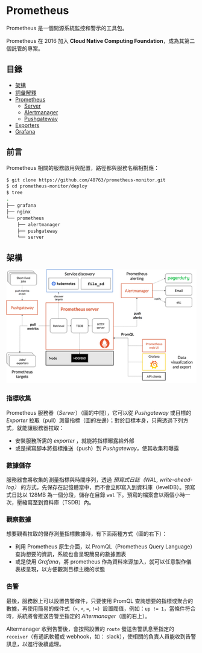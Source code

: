 # Prometheus

Prometheus 是一個開源系統監控和警示的工具包。

Prometheus 在 2016 加入 **Cloud Native Computing Foundation**，成為其第二個託管的專案。

## 目錄

- [架構](#架構)
- [詞彙解釋](./glossary.md)
- [Prometheus](./docs)
    - [Server](./docs/server)
    - [Alertmanager](./docs/alertmanager)
    - [Pushgateway](./docs/pushgateway)
- [Exporters](https://github.com/48763/prom-client-ex)
- [Grafana](./docs/grafana)

## 前言

Prometheus 相關的服務啟用與配置，路徑都與服務名稱相對應：

```bash
$ git clone https://github.com/48763/prometheus-monitor.git
$ cd prometheus-monitor/deploy
$ tree
.
├── grafana
├── nginx
└── prometheus
    ├── alertmanager
    ├── pushgateway
    └── server
```

## 架構

![](images/introduction-01.png)

### 指標收集

Prometheus 服務器（*Server*）（圖的中間），它可以從 *Pushgateway* 或目標的 *Exporter* 拉取（pull）測量指標（圖的左邊）；對於目標本身，只需透過下列方式，就能讓服務器拉取：

- 安裝服務所需的 *exporter* ，就能將指標曝露給外部
- 或是撰寫腳本將指標推送（push）到 *Pushgateway*，使其收集和曝露

### 數據儲存

服務器會將收集的測量指標與時間序列，透過 *預寫式日誌（WAL, write-ahead-log）* 的方式，先保存在記憶體當中，而不會立即寫入到資料庫（levelDB）。預寫式日誌以 128MB 為一個分段，儲存在目錄 `wal` 下。預寫的檔案會以兩個小時一次，壓縮寫至到資料庫（TSDB）內。

### 觀察數據

想要觀看拉取的儲存測量指標數據時，有下面兩種方式（圖的右下）：

- 利用 Prometheus 原生介面，以 PromQL（Prometheus Query Language）查詢想要的資訊，系統也會呈現簡易的數據圖表
- 或是使用 *Grafana*，將 prometheus 作為資料來源加入，就可以任意製作儀表板呈現，以方便觀測目標主機的狀態

### 告警

最後，服務器上可以設置告警條件，只要使用 PromQL 查詢想要的指標或聚合的數據，再使用簡易的條件式（`>`, `<`, `=`, `!=`）設置閥值，例如：`up != 1`，當條件符合時，系統將會推送告警至指定的 *Altermanager*（圖的右上）。

Altermanager 收到告警後，會按照設置的 `route` 發送告警訊息至指定的 `receiver`（有通訊軟體或 webhook，如： slack），使相關的負責人員能收到告警訊息，以進行後續處理。
